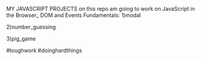 MY JAVASCRIPT PROJECTS
on this repo am going to work on JavaScript in the Browser_ DOM and Events Fundamentals:
1)modal

2)number_guessing

3)pig_game

#toughwork
#doinghardthings

